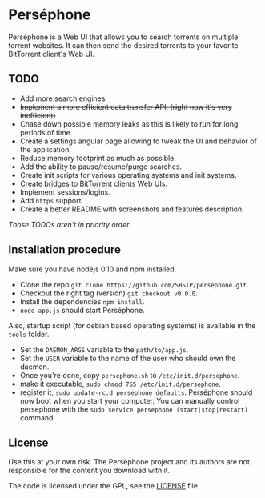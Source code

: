 # Perséphone

Perséphone is a Web UI that allows you to search torrents on multiple torrent websites. It can then send the desired torrents to your favorite BitTorrent client's Web UI.

## TODO
* Add more search engines.
* ~~Implement a more efficient data transfer API. (right now it's very inefficient)~~
* Chase down possible memory leaks as this is likely to run for long periods of time.
* Create a settings angular page allowing to tweak the UI and behavior of the application.
* Reduce memory footprint as much as possible.
* Add the ability to pause/resume/purge searches.
* Create init scripts for various operating systems and init systems.
* Create bridges to BitTorrent clients Web UIs.
* Implement sessions/logins.
* Add `https` support.
* Create a better README with screenshots and features description.

*Those TODOs aren't in priority order.*

## Installation procedure
Make sure you have nodejs 0.10 and npm installed.
* Clone the repo `git clone https://github.com/SBSTP/persephone.git`.
* Checkout the right tag (version) `git checkout v0.0.0`.
* Install the dependencies `npm install`.
* `node app.js` should start Perséphone.

Also, startup script (for debian based operating systems) is available in the `tools` folder.
* Set the `DAEMON_ARGS` variable to the `path/to/app.js`.
* Set the `USER` variable to the name of the user who should own the daemon.
* Once you're done, copy `persephone.sh` to `/etc/init.d/persephone`.
* make it executable, `sudo chmod 755 /etc/init.d/persephone`.
* register it, `sudo update-rc.d persephone defaults`.
Perséphone should now boot when you start your computer. You can manually control persephone with the `sudo service persephone (start|stop|restart)` command.

## License
Use this at your own risk. The Perséphone project and its authors are not responsible for the content you download with it.

The code is licensed under the GPL, see the [LICENSE](LICENSE) file.
